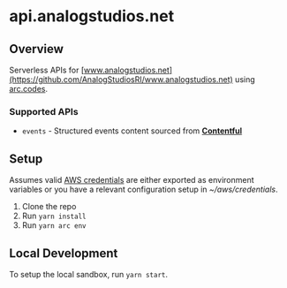 # api.analogstudios.net

## Overview
Serverless APIs for [www.analogstudios.net](https://github.com/AnalogStudiosRI/www.analogstudios.net) using [arc.codes](https://arc.codes/).

### Supported APIs
* `events` - Structured events content sourced from [**Contentful**](https://contentful.com/)

## Setup

Assumes valid [AWS credentials](https://arc.codes/docs/en/get-started/detailed-aws-setup) are either exported as environment variables or you have a relevant configuration setup in _~/aws/credentials_.

1. Clone the repo
1. Run `yarn install`
1. Run `yarn arc env`

## Local Development

To setup the local sandbox, run `yarn start`.
